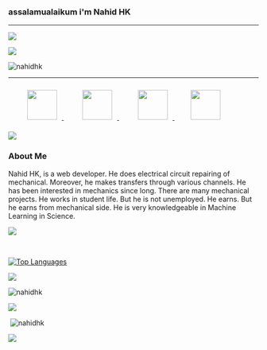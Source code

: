 
### assalamualaikum i'm Nahid HK

---

<p>
  <a href="https://nahidhk.info">
  <img src="https://readme-typing-svg.demolab.com?font=Fira+Code&weight=10&size=30&pause=1&color=F78325&center=true&vCenter=true&random=falsh&width=1000&lines=I+AM+A+WEB+DEVELOPER+;I+AM+A+ELECTRIC+REAPING;I+AM+A+ELECTRIC+CIRCUIT+DEVELOPER+;I+AM+AUDIO+EDITOR+"/></a>

</p>

<img src="https://user-images.githubusercontent.com/73097560/115834477-dbab4500-a447-11eb-908a-139a6edaec5c.gif">

<p align="left"> <img src="https://komarev.com/ghpvc/?username=nahidhk&label=Profile%20views&color=ff69b4&style=flat" alt="nahidhk" /> </p>

---



&nbsp;&nbsp;&nbsp;&nbsp;&nbsp;&nbsp;
   <a href="https://www.facebook.com/nahid.hk.bd">
     <img style="height: 60px;width: 60px; padding: 10px;" src="https://raw.githubusercontent.com/rahuldkjain/github-profile-readme-generator/master/src/images/icons/Social/facebook.svg"/>
   </a> 
 &nbsp;&nbsp;&nbsp;&nbsp;&nbsp;&nbsp;
  <a href="https://www.instagram.com/nahidhk.xyz?igshid=OGQ5ZDc2ODk2ZA==">
     <img style="height: 60px;width: 60px; padding: 10px;" src="https://raw.githubusercontent.com/rahuldkjain/github-profile-readme-generator/master/src/images/icons/Social/instagram.svg"/>
   </a> 
&nbsp;&nbsp;&nbsp;&nbsp;&nbsp;&nbsp;
 <a href="https://www.x.com/NAHIDHK0">
 <img style="height: 60px;width: 60px; padding: 10px;" src="https://raw.githubusercontent.com/rahuldkjain/github-profile-readme-generator/master/src/images/icons/Social/twitter.svg"/>
   </a> 
&nbsp;&nbsp;&nbsp;&nbsp;&nbsp;&nbsp;
<a href="https://www.linkedin.com/in/nahid-hk-910797255">
         <img style="height: 60px;width: 60px; padding: 5px;" src="https://raw.githubusercontent.com/rahuldkjain/github-profile-readme-generator/master/src/images/icons/Social/linked-in-alt.svg" />
       </a> 



  <img src="https://user-images.githubusercontent.com/73097560/115834477-dbab4500-a447-11eb-908a-139a6edaec5c.gif">


### About Me

Nahid HK, is a web developer. He does electrical circuit repairing of mechanical. Moreover, he makes transfers through various channels. He has been interested in mechanics since long. There are many mechanical projects. He works in student life. But he is not unemployed. He earns. But he earns from mechanical side. He is very knowledgeable in Machine Learning in Science.


<img src="https://user-images.githubusercontent.com/73097560/115834477-dbab4500-a447-11eb-908a-139a6edaec5c.gif">



&nbsp;&nbsp;&nbsp;&nbsp;&nbsp;&nbsp;&nbsp;&nbsp;&nbsp;&nbsp;&nbsp;&nbsp;&nbsp;&nbsp;&nbsp;&nbsp;&nbsp;&nbsp;<p align="left">
  <a href="https://github.com/nahidhk" align="left"><img src="https://github-readme-stats.vercel.app/api/top-langs/?username=nahidhk&langs_count=10&title_color=a855f7&text_color=000&icon_color=000&bg_color=fffff&hide_border=false&locale=en&custom_title=Top%20%Languages" alt="Top Languages" /></a>
</p>

<img src="https://user-images.githubusercontent.com/73097560/115834477-dbab4500-a447-11eb-908a-139a6edaec5c.gif">


<p><img align="center" src="https://github-readme-streak-stats.herokuapp.com/?user=nahidhk&" alt="nahidhk" /></p>

<img src="https://user-images.githubusercontent.com/73097560/115834477-dbab4500-a447-11eb-908a-139a6edaec5c.gif">

<p>&nbsp;<img align="center" src="https://github-readme-stats.vercel.app/api?username=nahidhk&show_icons=true&locale=en" alt="nahidhk" /></p>


<img src="https://user-images.githubusercontent.com/73097560/115834477-dbab4500-a447-11eb-908a-139a6edaec5c.gif">



  
